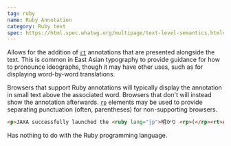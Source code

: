 ```yaml
---
tag: ruby
name: Ruby Annotation
category: Ruby text
spec: https://html.spec.whatwg.org/multipage/text-level-semantics.html#the-ruby-element
---
```


Allows for the addition of [`rt`](#rt) annotations that are presented alongside the text. This is common in East Asian typography to provide guidance for how to pronounce ideographs, though it may have other uses, such as for displaying word-by-word translations.

Browsers that support Ruby annotations will typically display the annotation in small text above the associated word. Browsers that don't will instead show the annotation afterwards. [`rp`](#rp) elements may be used to provide separating punctuation (often, parentheses) for non-supporting browsers.

<!-- prettier-ignore-start -->
```html
<p>JAXA successfully launched the <ruby lang="jp">明かり <rp>(</rp><rt>Akari</rt><rp>)</rp></ruby> satellite in February 2006.</p>
```
<!-- prettier-ignore-end -->

Has nothing to do with the Ruby programming language.
